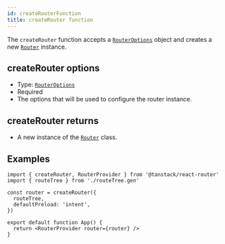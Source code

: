 ```yaml
---
id: createRouterFunction
title: createRouter function
---
```


The `createRouter` function accepts a [`RouterOptions`](./api/router/RouterOptionsType) object and creates a new [`Router`](./api/router/RouterClass) instance.

## createRouter options

- Type: [`RouterOptions`](./api/router/RouterOptionsType)
- Required
- The options that will be used to configure the router instance.

## createRouter returns

- A new instance of the [`Router`](./api/router/RouterClass) class.

## Examples

```tsx
import { createRouter, RouterProvider } from '@tanstack/react-router'
import { routeTree } from './routeTree.gen'

const router = createRouter({
  routeTree,
  defaultPreload: 'intent',
})

export default function App() {
  return <RouterProvider router={router} />
}
```
